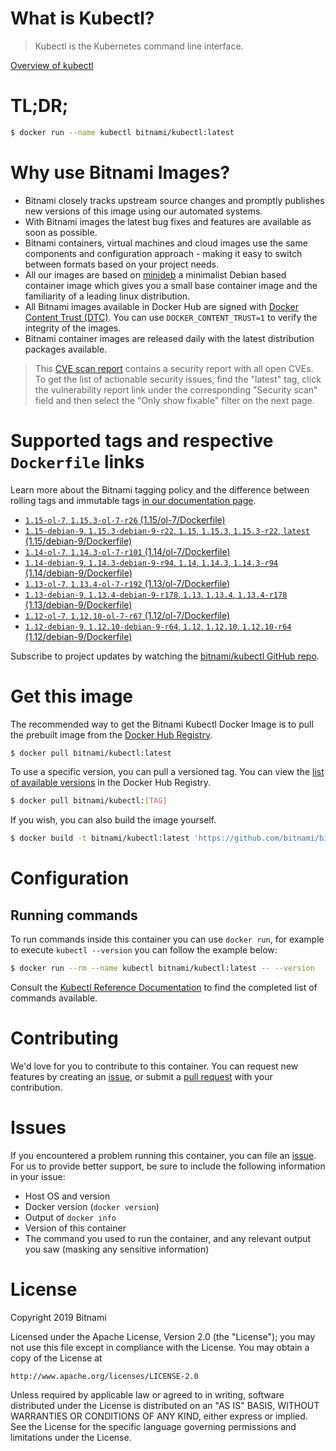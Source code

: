 
# What is Kubectl?

> Kubectl is the Kubernetes command line interface.

[Overview of kubectl](https://kubernetes.io/docs/reference/kubectl/overview/)

# TL;DR;

```bash
$ docker run --name kubectl bitnami/kubectl:latest
```

# Why use Bitnami Images?

* Bitnami closely tracks upstream source changes and promptly publishes new versions of this image using our automated systems.
* With Bitnami images the latest bug fixes and features are available as soon as possible.
* Bitnami containers, virtual machines and cloud images use the same components and configuration approach - making it easy to switch between formats based on your project needs.
* All our images are based on [minideb](https://github.com/bitnami/minideb) a minimalist Debian based container image which gives you a small base container image and the familiarity of a leading linux distribution.
* All Bitnami images available in Docker Hub are signed with [Docker Content Trust (DTC)](https://docs.docker.com/engine/security/trust/content_trust/). You can use `DOCKER_CONTENT_TRUST=1` to verify the integrity of the images.
* Bitnami container images are released daily with the latest distribution packages available.


> This [CVE scan report](https://quay.io/repository/bitnami/kubectl?tab=tags) contains a security report with all open CVEs. To get the list of actionable security issues, find the "latest" tag, click the vulnerability report link under the corresponding "Security scan" field and then select the "Only show fixable" filter on the next page.

# Supported tags and respective `Dockerfile` links

Learn more about the Bitnami tagging policy and the difference between rolling tags and immutable tags [in our documentation page](https://docs.bitnami.com/containers/how-to/understand-rolling-tags-containers/).


* [`1.15-ol-7`, `1.15.3-ol-7-r26` (1.15/ol-7/Dockerfile)](https://github.com/bitnami/bitnami-docker-kubectl/blob/1.15.3-ol-7-r26/1.15/ol-7/Dockerfile)
* [`1.15-debian-9`, `1.15.3-debian-9-r22`, `1.15`, `1.15.3`, `1.15.3-r22`, `latest` (1.15/debian-9/Dockerfile)](https://github.com/bitnami/bitnami-docker-kubectl/blob/1.15.3-debian-9-r22/1.15/debian-9/Dockerfile)
* [`1.14-ol-7`, `1.14.3-ol-7-r101` (1.14/ol-7/Dockerfile)](https://github.com/bitnami/bitnami-docker-kubectl/blob/1.14.3-ol-7-r101/1.14/ol-7/Dockerfile)
* [`1.14-debian-9`, `1.14.3-debian-9-r94`, `1.14`, `1.14.3`, `1.14.3-r94` (1.14/debian-9/Dockerfile)](https://github.com/bitnami/bitnami-docker-kubectl/blob/1.14.3-debian-9-r94/1.14/debian-9/Dockerfile)
* [`1.13-ol-7`, `1.13.4-ol-7-r192` (1.13/ol-7/Dockerfile)](https://github.com/bitnami/bitnami-docker-kubectl/blob/1.13.4-ol-7-r192/1.13/ol-7/Dockerfile)
* [`1.13-debian-9`, `1.13.4-debian-9-r178`, `1.13`, `1.13.4`, `1.13.4-r178` (1.13/debian-9/Dockerfile)](https://github.com/bitnami/bitnami-docker-kubectl/blob/1.13.4-debian-9-r178/1.13/debian-9/Dockerfile)
* [`1.12-ol-7`, `1.12.10-ol-7-r67` (1.12/ol-7/Dockerfile)](https://github.com/bitnami/bitnami-docker-kubectl/blob/1.12.10-ol-7-r67/1.12/ol-7/Dockerfile)
* [`1.12-debian-9`, `1.12.10-debian-9-r64`, `1.12`, `1.12.10`, `1.12.10-r64` (1.12/debian-9/Dockerfile)](https://github.com/bitnami/bitnami-docker-kubectl/blob/1.12.10-debian-9-r64/1.12/debian-9/Dockerfile)

Subscribe to project updates by watching the [bitnami/kubectl GitHub repo](https://github.com/bitnami/bitnami-docker-kubectl).

# Get this image

The recommended way to get the Bitnami Kubectl Docker Image is to pull the prebuilt image from the [Docker Hub Registry](https://hub.docker.com/r/bitnami/kubectl).

```bash
$ docker pull bitnami/kubectl:latest
```

To use a specific version, you can pull a versioned tag. You can view the [list of available versions](https://hub.docker.com/r/bitnami/kubectl/tags/) in the Docker Hub Registry.

```bash
$ docker pull bitnami/kubectl:[TAG]
```

If you wish, you can also build the image yourself.

```bash
$ docker build -t bitnami/kubectl:latest 'https://github.com/bitnami/bitnami-docker-kubectl.git#master:1.15/debian-9'
```

# Configuration

## Running commands

To run commands inside this container you can use `docker run`, for example to execute `kubectl --version` you can follow the example below:

```bash
$ docker run --rm --name kubectl bitnami/kubectl:latest -- --version
```

Consult the [Kubectl Reference Documentation](https://kubernetes.io/docs/reference/generated/kubectl/kubectl-commands) to find the completed list of commands available.

# Contributing

We'd love for you to contribute to this container. You can request new features by creating an [issue](https://github.com/bitnami/bitnami-docker-kubectl/issues), or submit a [pull request](https://github.com/bitnami/bitnami-docker-kubectl/pulls) with your contribution.

# Issues

If you encountered a problem running this container, you can file an [issue](https://github.com/bitnami/bitnami-docker-kubectl/issues). For us to provide better support, be sure to include the following information in your issue:

- Host OS and version
- Docker version (`docker version`)
- Output of `docker info`
- Version of this container
- The command you used to run the container, and any relevant output you saw (masking any sensitive information)

# License

Copyright 2019 Bitnami

Licensed under the Apache License, Version 2.0 (the "License");
you may not use this file except in compliance with the License.
You may obtain a copy of the License at

    http://www.apache.org/licenses/LICENSE-2.0

Unless required by applicable law or agreed to in writing, software
distributed under the License is distributed on an "AS IS" BASIS,
WITHOUT WARRANTIES OR CONDITIONS OF ANY KIND, either express or implied.
See the License for the specific language governing permissions and
limitations under the License.
